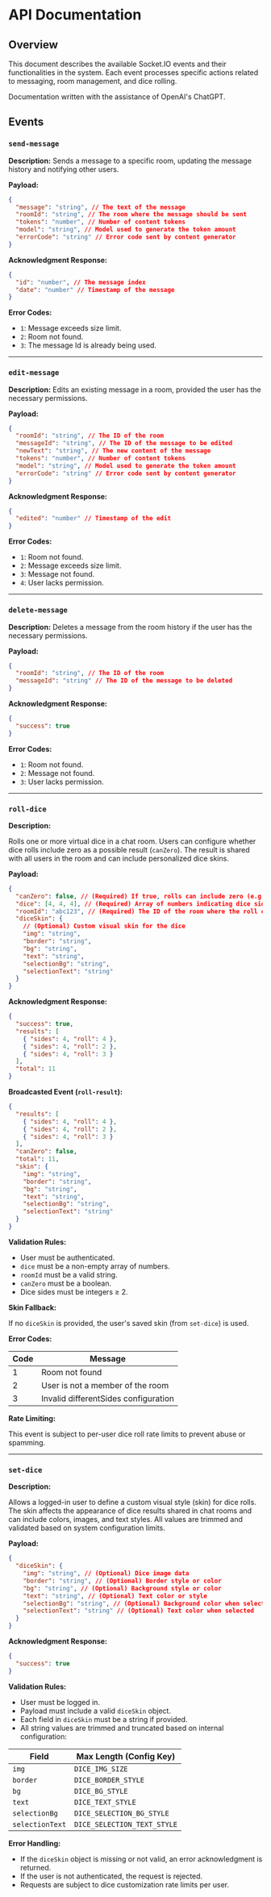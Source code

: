# API Documentation

## Overview

This document describes the available Socket.IO events and their functionalities in the system. Each event processes specific actions related to messaging, room management, and dice rolling.

Documentation written with the assistance of OpenAI's ChatGPT.

## Events

### `send-message`

**Description:**
Sends a message to a specific room, updating the message history and notifying other users.

**Payload:**

```json
{
  "message": "string", // The text of the message
  "roomId": "string", // The room where the message should be sent
  "tokens": "number", // Number of content tokens
  "model": "string", // Model used to generate the token amount
  "errorCode": "string" // Error code sent by content generator
}
```

**Acknowledgment Response:**

```json
{
  "id": "number", // The message index
  "date": "number" // Timestamp of the message
}
```

**Error Codes:**

- `1`: Message exceeds size limit.
- `2`: Room not found.
- `3`: The message Id is already being used.

---

### `edit-message`

**Description:**
Edits an existing message in a room, provided the user has the necessary permissions.

**Payload:**

```json
{
  "roomId": "string", // The ID of the room
  "messageId": "string", // The ID of the message to be edited
  "newText": "string", // The new content of the message
  "tokens": "number", // Number of content tokens
  "model": "string", // Model used to generate the token amount
  "errorCode": "string" // Error code sent by content generator
}
```

**Acknowledgment Response:**

```json
{
  "edited": "number" // Timestamp of the edit
}
```

**Error Codes:**

- `1`: Room not found.
- `2`: Message exceeds size limit.
- `3`: Message not found.
- `4`: User lacks permission.

---

### `delete-message`

**Description:**
Deletes a message from the room history if the user has the necessary permissions.

**Payload:**

```json
{
  "roomId": "string", // The ID of the room
  "messageId": "string" // The ID of the message to be deleted
}
```

**Acknowledgment Response:**

```json
{
  "success": true
}
```

**Error Codes:**

- `1`: Room not found.
- `2`: Message not found.
- `3`: User lacks permission.

---

### `roll-dice`

**Description:**

Rolls one or more virtual dice in a chat room. Users can configure whether dice rolls include zero as a possible result (`canZero`). The result is shared with all users in the room and can include personalized dice skins.

**Payload:**

```json
{
  "canZero": false, // (Required) If true, rolls can include zero (e.g., 0 to N-1)
  "dice": [4, 4, 4], // (Required) Array of numbers indicating dice sides or count
  "roomId": "abc123", // (Required) The ID of the room where the roll occurs
  "diceSkin": {
    // (Optional) Custom visual skin for the dice
    "img": "string",
    "border": "string",
    "bg": "string",
    "text": "string",
    "selectionBg": "string",
    "selectionText": "string"
  }
}
```

**Acknowledgment Response:**

```json
{
  "success": true,
  "results": [
    { "sides": 4, "roll": 4 },
    { "sides": 4, "roll": 2 },
    { "sides": 4, "roll": 3 }
  ],
  "total": 11
}
```

**Broadcasted Event (`roll-result`):**

```json
{
  "results": [
    { "sides": 4, "roll": 4 },
    { "sides": 4, "roll": 2 },
    { "sides": 4, "roll": 3 }
  ],
  "canZero": false,
  "total": 11,
  "skin": {
    "img": "string",
    "border": "string",
    "bg": "string",
    "text": "string",
    "selectionBg": "string",
    "selectionText": "string"
  }
}
```

**Validation Rules:**

- User must be authenticated.
- `dice` must be a non-empty array of numbers.
- `roomId` must be a valid string.
- `canZero` must be a boolean.
- Dice sides must be integers ≥ 2.

**Skin Fallback:**

If no `diceSkin` is provided, the user's saved skin (from `set-dice`) is used.

**Error Codes:**

| Code | Message                              |
| ---- | ------------------------------------ |
| 1    | Room not found                       |
| 2    | User is not a member of the room     |
| 3    | Invalid differentSides configuration |

**Rate Limiting:**

This event is subject to per-user dice roll rate limits to prevent abuse or spamming.

---

### `set-dice`

**Description:**

Allows a logged-in user to define a custom visual style (skin) for dice rolls. The skin affects the appearance of dice results shared in chat rooms and can include colors, images, and text styles. All values are trimmed and validated based on system configuration limits.

**Payload:**

```json
{
  "diceSkin": {
    "img": "string", // (Optional) Dice image data
    "border": "string", // (Optional) Border style or color
    "bg": "string", // (Optional) Background style or color
    "text": "string", // (Optional) Text color or style
    "selectionBg": "string", // (Optional) Background color when selected
    "selectionText": "string" // (Optional) Text color when selected
  }
}
```

**Acknowledgment Response:**

```json
{
  "success": true
}
```

**Validation Rules:**

- User must be logged in.
- Payload must include a valid `diceSkin` object.
- Each field in `diceSkin` must be a string if provided.
- All string values are trimmed and truncated based on internal configuration:

| Field           | Max Length (Config Key)     |
| --------------- | --------------------------- |
| `img`           | `DICE_IMG_SIZE`             |
| `border`        | `DICE_BORDER_STYLE`         |
| `bg`            | `DICE_BG_STYLE`             |
| `text`          | `DICE_TEXT_STYLE`           |
| `selectionBg`   | `DICE_SELECTION_BG_STYLE`   |
| `selectionText` | `DICE_SELECTION_TEXT_STYLE` |

**Error Handling:**

- If the `diceSkin` object is missing or not valid, an error acknowledgment is returned.
- If the user is not authenticated, the request is rejected.
- Requests are subject to dice customization rate limits per user.
